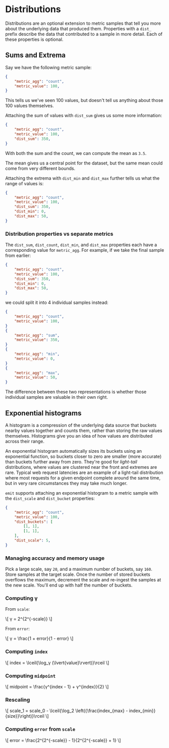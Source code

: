 # Distributions

Distributions are an optional extension to metric samples that tell you more about the underlying data that produced them. Properties with a `dist_` prefix describe the data that contributed to a sample in more detail. Each of these properties is optional.

## Sums and Extrema

Say we have the following metric sample:

```json
{
    "metric_agg": "count",
    "metric_value": 100,
}
```

This tells us we've seen 100 values, but doesn't tell us anything about those 100 values themselves.

Attaching the sum of values with `dist_sum` gives us some more information:

```json
{
    "metric_agg": "count",
    "metric_value": 100,
    "dist_sum": 350,
}
```

With both the sum and the count, we can compute the mean as `3.5`.

The mean gives us a central point for the dataset, but the same mean could come from very different bounds.

Attaching the extrema with `dist_min` and `dist_max` further tells us what the range of values is:

```json
{
    "metric_agg": "count",
    "metric_value": 100,
    "dist_sum": 350,
    "dist_min": 0,
    "dist_max": 50,
}
```

### Distribution properties vs separate metrics

The `dist_sum`, `dist_count`, `dist_min`, and `dist_max` properties each have a corresponding value for `metric_agg`. For example, if we take the final sample from earlier:

```json
{
    "metric_agg": "count",
    "metric_value": 100,
    "dist_sum": 350,
    "dist_min": 0,
    "dist_max": 50,
}
```

we could split it into 4 individual samples instead:

```json
{
    "metric_agg": "count",
    "metric_value": 100,
}
{
    "metric_agg": "sum",
    "metric_value": 350,
}
{
    "metric_agg": "min",
    "metric_value": 0,
}
{
    "metric_agg": "max",
    "metric_value": 50,
}
```

The difference between these two representations is whether those individual samples are valuable in their own right.

## Exponential histograms

A histogram is a compression of the underlying data source that buckets nearby values together and counts them, rather than storing the raw values themselves. Histograms give you an idea of how values are distributed across their range.

An exponential histogram automatically sizes its buckets using an exponential function, so buckets closer to zero are smaller (more accurate) than buckets further away from zero. They're good for _light-tail_ distributions, where values are clustered near the front and extremes are rare. Typical web request latencies are an example of a light-tail distribution where most requests for a given endpoint complete around the same time, but in very rare circumstances they may take much longer.

`emit` supports attaching an exponential histogram to a metric sample with the `dist_scale` and `dist_bucket` properties:

```json
{
    "metric_agg": "count",
    "metric_value": 100,
    "dist_buckets": [
        [1, 1],
        [1, 1],
    ],
    "dist_scale": 5,
}
```

### Managing accuracy and memory usage

Pick a large scale, say `20`, and a maximum number of buckets, say `160`. Store samples at the target scale. Once the number of stored buckets overflows the maximum, decrement the scale and re-ingest the samples at the new scale. You'll end up with half the number of buckets.

### Computing γ

From `scale`:

\\[ γ = 2^{2^{-scale}} \\]

From `error`:

\\[ γ = \frac{1 + error}{1 - error} \\]

### Computing `index`

\\[ index = \lceil{\log_γ (\lvert{value}\rvert)}\rceil \\]

### Computing `midpoint`

\\[ midpoint = \frac{γ^{index - 1} + γ^{index}}{2} \\]

### Rescaling

\\[ scale_1 = scale_0 - \lceil{\log_2 \left({\frac{index_{max} - index_{min}}{size}}\right)}\rceil \\]

### Computing `error` from `scale`

\\[ error = \frac{2^{2^{-scale}} - 1}{2^{2^{-scale}} + 1} \\]

